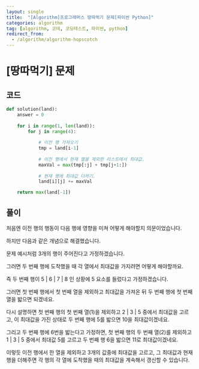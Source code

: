 ```yaml
---
layout: single
title:  "[Algorithm]프로그래머스 땅따먹기 문제[파이썬 Python]"
categories: algorithm
tag: [algorithm, 코테, 코딩테스트, 파이썬, python]
redirect_from:
  - /algorithm/algorithm-hopscotch
---
```


# [땅따먹기] 문제
## 코드
```python
def solution(land):
    answer = 0
    
    for i in range(1, len(land)):
        for j in range(4):
            
            # 이전 행 가져오기
            tmp = land[i-1]
            
            # 이전 행에서 현재 열을 제외한 리스트에서 최대값.
            maxVal = max(tmp[:j] + tmp[j+1:])
            
            # 현재 행에 최대값 더하기.
            land[i][j] += maxVal

    return max(land[-1])
```
## 풀이

처음엔 이전 행의 행동이 다음 행에 영향을 미쳐 어떻게 해야할지 의문이었습니다.

하지만 다음과 같은 개념으로 해결했습니다.

문제 예시처럼 3개의 행이 주어진다고 가정하겠습니다.

그러면 두 번째 행에 도착했을 때 각 열에서 최대값을 가지려면 어떻게 해야할까요.

즉 두 번째 행이 5 | 6 | 7 | 8 인 상황에 5 요소를 들렀다고 가정하겠습니다.

그러면 첫 번째 행에서 첫 번째 열을 제외하고 최대값을 가져온 뒤 두 번째 행에 첫 번째 열을 밟으면 되겠네요.

다시 설명하면 첫 번째 행의 첫 번째 열(1)을 제외하고 2 | 3 | 5 중에서 최대값을 고르고,
이 최대값을 가진 상태로 두 번째 행에 5를 밟으면 10을 최대값이겠네요.

그리고 두 번째 행에 6번을 밟는다고 가정하면, 첫 번째 행의 두 번째 열(2)를 제외하고 1 | 3 | 5 중에서 최대값 5를 고르고 
두 번째 행 6을 밟으면 11로 최대값이겠네요.

이렇듯 이전 행에서 한 열을 제외하고 3개의 값중에 최대값을 고르고, 그 최대값과 현재 행을 더해주면 각 행의 각 열에 도착했을 때의 최대값을 계속해서
갱신할 수 있습니다.
